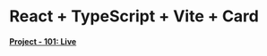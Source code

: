 # React + TypeScript + Vite + Card

#### [Project - 101:  Live](https://projects101-preview-card.vercel.app/)
